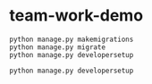 # team-work-demo

```shell
python manage.py makemigrations
python manage.py migrate
python manage.py developersetup
```

```shell
python manage.py developersetup
```